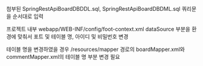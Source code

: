 
첨부된 SpringRestApiBoardDBDDL.sql, SpringRestApiBoardDBDML.sql 쿼리문을 순서대로 입력

프로젝트 내부 webapp/WEB-INF/config/foot-context.xml
dataSource 부분을 환경에 맞춰서 포트 및 테이블 명, 아이디 및 비밀번호 변경
	<bean id="dataSource" class="org.apache.commons.dbcp2.BasicDataSource">
	    <property name="driverClassName" value="org.mariadb.jdbc.Driver" />
	    <property name="url" value="jdbc:mariadb://localhost:####/board_table" /> 
	    <property name="username" value="####" /> 
	    <property name="password" value="####" />
	</bean>

테이블 명을 변경하였을 경우 /resources/mapper 경로의 boardMapper.xml와 commentMapper.xml의 테이블 명 부분 변경 필요
